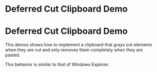<!--
 //////////////////////////////////////////////////////////////////////////////
 // @license
 // This file is part of yFiles for HTML 2.6.
 // Use is subject to license terms.
 //
 // Copyright (c) 2000-2023 by yWorks GmbH, Vor dem Kreuzberg 28,
 // 72070 Tuebingen, Germany. All rights reserved.
 //
 //////////////////////////////////////////////////////////////////////////////
-->
# Deferred Cut Clipboard Demo

# Deferred Cut Clipboard Demo

This demos shows how to implement a clipboard that grays out elements when they are cut and only removes them completely when they are pasted.

This behavior is similar to that of Windows Explorer.
